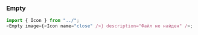 ### Empty

```js
import { Icon } from "../";
<Empty image={<Icon name="close" />} description="Файл не найден" />;
```

